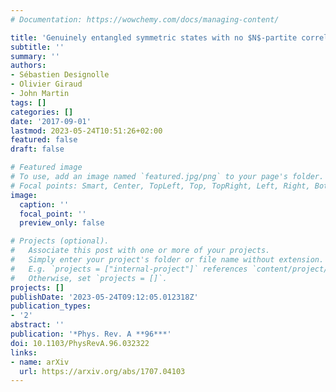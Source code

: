 ```yaml
---
# Documentation: https://wowchemy.com/docs/managing-content/

title: 'Genuinely entangled symmetric states with no $N$-partite correlations'
subtitle: ''
summary: ''
authors:
- Sébastien Designolle
- Olivier Giraud
- John Martin
tags: []
categories: []
date: '2017-09-01'
lastmod: 2023-05-24T10:51:26+02:00
featured: false
draft: false

# Featured image
# To use, add an image named `featured.jpg/png` to your page's folder.
# Focal points: Smart, Center, TopLeft, Top, TopRight, Left, Right, BottomLeft, Bottom, BottomRight.
image:
  caption: ''
  focal_point: ''
  preview_only: false

# Projects (optional).
#   Associate this post with one or more of your projects.
#   Simply enter your project's folder or file name without extension.
#   E.g. `projects = ["internal-project"]` references `content/project/deep-learning/index.md`.
#   Otherwise, set `projects = []`.
projects: []
publishDate: '2023-05-24T09:12:05.012318Z'
publication_types:
- '2'
abstract: ''
publication: '*Phys. Rev. A **96***'
doi: 10.1103/PhysRevA.96.032322
links:
- name: arXiv
  url: https://arxiv.org/abs/1707.04103
---
```

